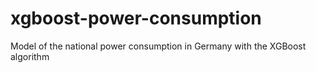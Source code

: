 # xgboost-power-consumption
Model of the national power consumption in Germany with the XGBoost algorithm
